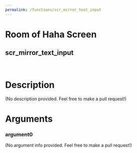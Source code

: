 ```yaml
---
permalink: /functions/scr_mirror_text_input
---
```

# Room of Haha Screen  
## scr_mirror_text_input  
&nbsp;  
# Description  
(No description provided. Feel free to make a pull request!) 
&nbsp;  
# Arguments
### argument0
(No argument info provided. Feel free to make a pull request!)
&nbsp;  


